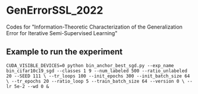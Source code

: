 # GenErrorSSL_2022
Codes for "Information-Theoretic Characterization of the Generalization Error for Iterative Semi-Supervised Learning"

## Example to run the experiment

`CUDA_VISIBLE_DEVICES=0 python bin_anchor_best_sgd.py --exp_name bin_cifar10c19_sgd --classes 1 9 --num_labeled 500 --ratio_unlabeled 20 --SEED 111 \
                                                --tr_loops 100 --init_epochs 300 --init_batch_size 64 \
                                                --tr_epochs 20 --ratio_loop 5 --train_batch_size 64 --version 0 \
                                                --lr 5e-2 --wd 0 & `
